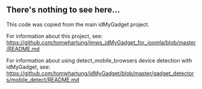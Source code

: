 
## There's nothing to see here...

This code was copied from the main idMyGadget project.

For information about this project, see: https://github.com/tomwhartung/jmws_idMyGadget_for_joomla/blob/master/README.md

For information about using detect_mobile_browsers device detection with idMyGadget, see: https://github.com/tomwhartung/idMyGadget/blob/master/gadget_detectors/mobile_detect/README.md
